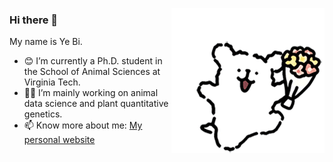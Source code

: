 <p align="left">
<img src="https://github.com/yebigithub/yebigithub/blob/main/线条小狗.gif" align="right">
  
<p align="left">

### Hi there 👋
My name is Ye Bi.
 - 😊 I’m currently a Ph.D. student in the School of Animal Sciences at Virginia Tech.  
 - 🌱🐮 I’m mainly working on animal data science and plant quantitative genetics.  
 - 📫 Know more about me: [My personal website](https://yebigithub.github.io/)  

</p> 
